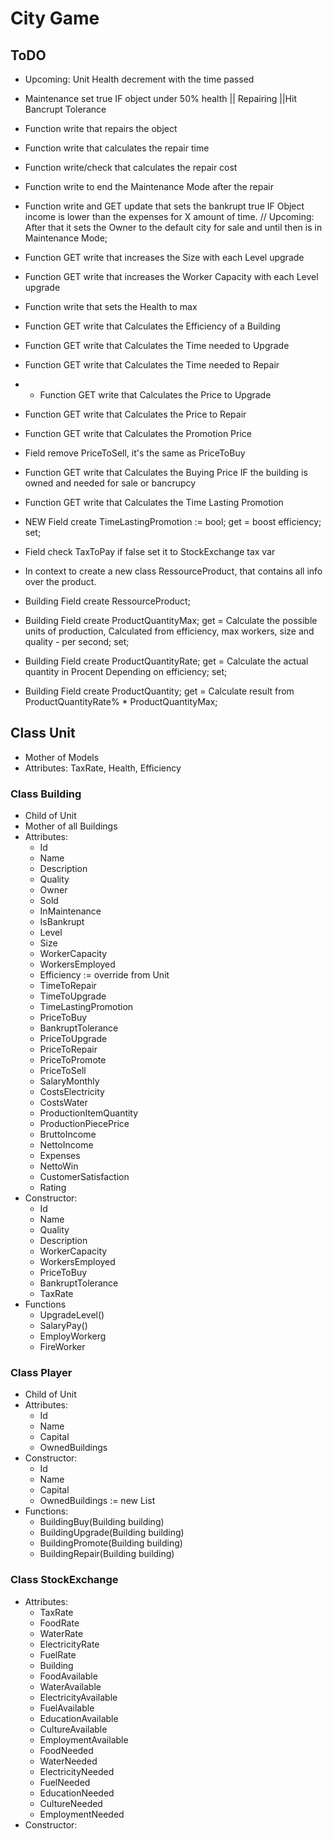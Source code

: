 # City Game

## ToDO
- Upcoming: Unit Health decrement with the time passed
- Maintenance set true IF object under 50% health || Repairing ||Hit Bancrupt Tolerance
- Function write that repairs the object
- Function write that calculates the repair time
- Function write/check that calculates the repair cost
- Function write to end the Maintenance Mode after the repair
- Function write and GET update that sets the bankrupt true IF Object income is lower than the expenses for X amount of time. // Upcoming: After that it sets the Owner to the default city for sale and until then is in Maintenance Mode;
- Function GET write that increases the Size with each Level upgrade
- Function GET write that increases the Worker Capacity with each Level upgrade
- Function write that sets the Health to max
- Function GET write that Calculates the Efficiency of a Building
- Function GET write that Calculates the Time needed to Upgrade
- Function GET write that Calculates the Time needed to Repair
- - Function GET write that Calculates the Price to Upgrade
- Function GET write that Calculates the Price to Repair
- Function GET write that Calculates the Promotion Price
- Field remove PriceToSell, it's the same as PriceToBuy
- Function GET write that Calculates the Buying Price IF the building is owned and needed for sale or bancrupcy
- Function GET write that Calculates the Time Lasting Promotion 
- NEW Field create TimeLastingPromotion := bool; get = boost efficiency; set;
- Field check TaxToPay if false set it to StockExchange tax var

- In context to create a new class RessourceProduct, that contains all info over the product.
- Building Field create RessourceProduct;
- Building Field create ProductQuantityMax; get = Calculate the possible units of production, Calculated from efficiency, max workers, size and quality - per second; set;
- Building Field create ProductQuantityRate; get = Calculate the actual quantity in Procent Depending on efficiency; set;  
- Building Field create ProductQuantity; get = Calculate result from ProductQuantityRate% * ProductQuantityMax; 

## Class Unit
- Mother of Models
- Attributes: TaxRate, Health, Efficiency

### Class Building
- Child of Unit
- Mother of all Buildings
- Attributes: 
	- Id 
	- Name 
	- Description
	- Quality
	- Owner
	- Sold
	- InMaintenance
	- IsBankrupt
	- Level
	- Size
	- WorkerCapacity
	- WorkersEmployed
	- Efficiency := override from Unit
	- TimeToRepair
	- TimeToUpgrade
	- TimeLastingPromotion
	- PriceToBuy
	- BankruptTolerance
	- PriceToUpgrade
	- PriceToRepair
	- PriceToPromote
	- PriceToSell
	- SalaryMonthly
	- CostsElectricity
	- CostsWater
	- ProductionItemQuantity
	- ProductionPiecePrice
	- BruttoIncome
	- NettoIncome
	- Expenses
	- NettoWin
	- CustomerSatisfaction
	- Rating
- Constructor:
	- Id
	- Name
	- Quality
	- Description
	- WorkerCapacity
	- WorkersEmployed
	- PriceToBuy
	- BankruptTolerance
	- TaxRate
- Functions
	- UpgradeLevel()
	- SalaryPay()
	- EmployWorkerg
	- FireWorker


### Class Player
- Child of Unit
- Attributes:
	- Id
	- Name
	- Capital
	- OwnedBuildings
- Constructor:
	- Id
	- Name
	- Capital
	- OwnedBuildings := new List
- Functions:
	- BuildingBuy(Building building)
	- BuildingUpgrade(Building building)
	- BuildingPromote(Building building)
	- BuildingRepair(Building building)

### Class StockExchange
- Attributes:
	- TaxRate
	- FoodRate
	- WaterRate
	- ElectricityRate
	- FuelRate
	- Building
	- FoodAvailable
	- WaterAvailable
	- ElectricityAvailable
	- FuelAvailable
	- EducationAvailable
	- CultureAvailable
	- EmploymentAvailable
	- FoodNeeded
	- WaterNeeded
	- ElectricityNeeded
	- FuelNeeded
	- EducationNeeded
	- CultureNeeded
	- EmploymentNeeded
- Constructor:

